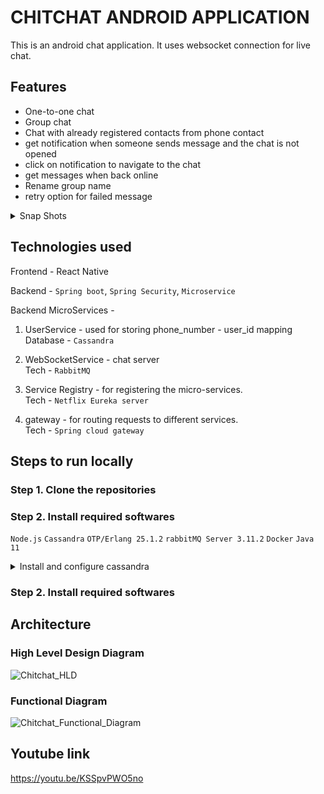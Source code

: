 # CHITCHAT ANDROID APPLICATION

This is an android chat application. It uses websocket connection for live chat.

## Features
 - One-to-one chat
 - Group chat
 - Chat with already registered contacts from phone contact
 - get notification when someone sends message and the chat is not opened
 - click on notification to navigate to the chat
 - get messages when back online
 - Rename group name
 - retry option for failed message

<details>
   <summary> Snap Shots</summary>

<img src="https://user-images.githubusercontent.com/56664469/207873532-a1437d8a-83cd-4a9e-b584-246e779f820c.png" width=25% height=25%>

<img src="https://user-images.githubusercontent.com/56664469/207873742-381ae2cf-86d7-42d5-8d21-435704644f00.png" width=25% height=25%>

</details>
	
## Technologies used

Frontend - React Native

Backend - `Spring boot`, `Spring Security`, `Microservice`

Backend MicroServices - 
1.  UserService - used for storing phone_number - user_id mapping <br />
		Database - `Cassandra`
  
2.  WebSocketService - chat server<br />
		Tech - `RabbitMQ`

3.  Service Registry - for registering the micro-services.<br />
		Tech - `Netflix Eureka server`

4.  gateway - for routing requests to different services.<br />
		Tech - `Spring cloud gateway`

## Steps to run locally



### Step 1. Clone the repositories



### Step 2. Install required softwares

`Node.js`
`Cassandra`
`OTP/Erlang 25.1.2`
`rabbitMQ Server 3.11.2`
`Docker`
`Java 11`

<details>
  <summary> Install and configure cassandra</summary>
  
	1. install docker
	2. install cassandra (docker)
	docker run --name cassandra2 -p 9042:9042 -d cassandra:latest
	3. create tables
	docker exec -it cassandra2 bash -c 'cqlsh'
	4. Run the following commands

	CREATE KEYSPACE chitchat WITH REPLICATION = { 'class' : 'NetworkTopologyStrategy', 'datacenter1' : 1 };
	use chitchat;
	create table idtophone(id text primary key, phonenumber text);
	create table phonetoid(phonenumber text primary key, id text);

	insert into idtophone (id, phonenumber) Values ('a5fffdea-5f64-11ed-9b6a-0242ac120002', '911234567890');
	insert into idtophone (id, phonenumber) Values ('63073d0e-5f65-11ed-9b6a-0242ac120002', '913334567890');
	insert into idtophone (id, phonenumber) Values ('7aa52c6e-5f65-11ed-9b6a-0242ac120002', '914444567890');
	insert into idtophone (id, phonenumber) Values ('84e3fa70-5f65-11ed-9b6a-0242ac120002', '915555567890');
	insert into idtophone (id, phonenumber) Values ('8d3f698e-5f65-11ed-9b6a-0242ac120002', '916666667890');

	insert into phonetoid (phonenumber, id) Values ('911234567890', 'a5fffdea-5f64-11ed-9b6a-0242ac120002');
	insert into phonetoid (phonenumber, id) Values ('913334567890', '63073d0e-5f65-11ed-9b6a-0242ac120002');
	insert into phonetoid (phonenumber, id) Values ('914444567890', '7aa52c6e-5f65-11ed-9b6a-0242ac120002');
	insert into phonetoid (phonenumber, id) Values ('915555567890', '84e3fa70-5f65-11ed-9b6a-0242ac120002');
	insert into phonetoid (phonenumber, id) Values ('916666667890', '8d3f698e-5f65-11ed-9b6a-0242ac120002');

</details>



### Step 2. Install required softwares

## Architecture
### High Level Design Diagram
![Chitchat_HLD](https://user-images.githubusercontent.com/56664469/207870169-23146e16-8add-4faa-918b-24d506c8d176.png)

### Functional Diagram

![Chitchat_Functional_Diagram](https://user-images.githubusercontent.com/56664469/207870382-fb966383-d7ad-4160-9df1-880d8607d1b1.png)


## Youtube link

https://youtu.be/KSSpvPWO5no
